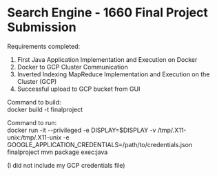 # Search Engine - 1660 Final Project Submission

Requirements completed:
1. First Java Application Implementation and Execution on
Docker
2. Docker to GCP Cluster Communication
3. Inverted Indexing MapReduce Implementation and
Execution on the Cluster (GCP)
4. Successful upload to GCP bucket from GUI

Command to build:  
docker build -t finalproject  

Command to run:  
docker run -it --privileged -e DISPLAY=$DISPLAY -v /tmp/.X11-unix:/tmp/.X11-unix -e GOOGLE_APPLICATION_CREDENTIALS=/path/to/credentials.json finalproject mvn package exec:java  

(I did not include my GCP credentials file)

